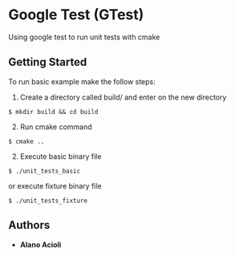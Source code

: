 # Google Test (GTest)
Using google test to run unit tests with cmake

## Getting Started

To run basic example make the follow steps:

1. Create a directory called build/ and enter on the new directory

```
$ mkdir build && cd build
```

2. Run cmake command

```
$ cmake ..
```

2. Execute basic binary file

```
$ ./unit_tests_basic
```

or execute fixture binary file

```
$ ./unit_tests_fixture
```

## Authors

* **Alano Acioli** 